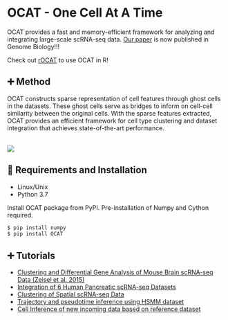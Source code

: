 # OCAT - One Cell At A Time
OCAT provides a fast and memory-efficient framework for analyzing and integrating large-scale scRNA-seq data. [Our paper](https://genomebiology.biomedcentral.com/articles/10.1186/s13059-022-02659-1) is now published in Genome Biology!!!

Check out [rOCAT](https://github.com/bowang-lab/rOCAT) to use OCAT in R! 

## :heavy_plus_sign: Method
OCAT constructs sparse representation of cell features through ghost cells in the datasets. These ghost cells serve as bridges to inform on cell-cell similarity between the original cells. With the sparse features extracted, OCAT provides an efficient framework for cell type clustering and dataset integration that achieves state-of-the-art performance.

<br><img src="https://github.com/bowang-lab/OCAT/blob/master/img/Figure1_update.png"/>

## :triangular_ruler: Requirements and Installation
* Linux/Unix
* Python 3.7

Install OCAT package from PyPI. Pre-installation of Numpy and Cython required.
```bash
$ pip install numpy
$ pip install OCAT
```

## :heavy_plus_sign: Tutorials
* [Clustering and Differential Gene Analysis of Mouse Brain scRNA-seq Data (Zeisel et al. 2015)](https://github.com/bowang-lab/OCAT/blob/master/vignettes/Clustering/README.md)
* [Integration of 6 Human Pancreatic scRNA-seq Datasets](https://github.com/bowang-lab/OCAT/blob/master/vignettes/Integration/README.md)
* [Clustering of Spatial scRNA-seq Data](https://github.com/bowang-lab/OCAT/tree/master/vignettes/Spatial/README.md)
* [Trajectory and pseudotime inference using HSMM dataset](https://github.com/bowang-lab/OCAT/blob/master/vignettes/trajectory/README.md)
* [Cell Inference of new incoming data based on reference dataset](https://github.com/bowang-lab/OCAT/blob/master/vignettes/Cell_inference/README.md)
